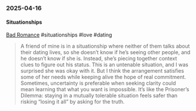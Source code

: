 ### 2025-04-16
#### Situationships
[Bad Romance](https://elainewrites.substack.com/p/bad-romance) #situationships #love #dating 

> A friend of mine is in a situationship where neither of them talks about their dating lives, so she doesn’t know if he’s seeing other people, and he doesn’t know if she is. Instead, she’s piecing together context clues to figure out his status. This is an untenable situation, and I was surprised she was okay with it. But I think the arrangement satisfies some of her needs while keeping alive the hope of real commitment. Sometimes, uncertainty is preferable when seeking clarity could mean learning that what you want is impossible. It’s like the Prisoner’s Dilemma: staying in a mutually tolerable situation feels safer than risking “losing it all” by asking for the truth.



